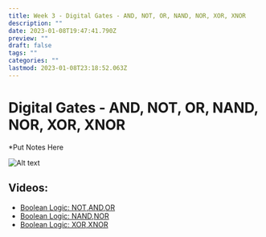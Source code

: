```yaml
---
title: Week 3 - Digital Gates - AND, NOT, OR, NAND, NOR, XOR, XNOR
description: ""
date: 2023-01-08T19:47:41.790Z
preview: ""
draft: false
tags: ""
categories: ""
lastmod: 2023-01-08T23:18:52.063Z
---
```

# Digital Gates - AND, NOT, OR, NAND, NOR, XOR, XNOR
*Put Notes Here

![Alt text](/Year%201/Architecture%20%26%20Operating%20Systems/Photos/Pasted%20image%2020220531191827.png)

## Videos:
- [Boolean Logic: NOT,AND,OR](https://youtu.be/yAPuIJBnhEg)
- [Boolean Logic: NAND,NOR](https://youtu.be/niMPbv_oh04)
- [Boolean Logic: XOR,XNOR](https://youtu.be/nhj7k47CKow)
